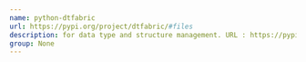 ```yaml
---
name: python-dtfabric
url: https://pypi.org/project/dtfabric/#files
description: for data type and structure management. URL : https://pypi.org/project/dtfabric/#files Groups : None
group: None
---
```

